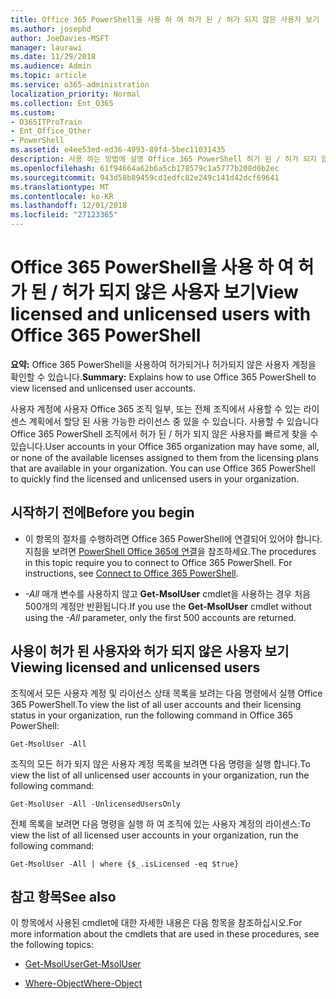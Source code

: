 ```yaml
---
title: Office 365 PowerShell을 사용 하 여 허가 된 / 허가 되지 않은 사용자 보기
ms.author: josephd
author: JoeDavies-MSFT
manager: laurawi
ms.date: 11/29/2018
ms.audience: Admin
ms.topic: article
ms.service: o365-administration
localization_priority: Normal
ms.collection: Ent_O365
ms.custom:
- O365ITProTrain
- Ent_Office_Other
- PowerShell
ms.assetid: e4ee53ed-ed36-4993-89f4-5bec11031435
description: 사용 하는 방법에 설명 Office 365 PowerShell 허가 된 / 허가 되지 않은 사용자 계정을 볼 수 있습니다.
ms.openlocfilehash: 61f94664a62b6a5cb178579c1a5777b208d0b2ec
ms.sourcegitcommit: 943d58b89459cd1edfc82e249c141d42dcf69641
ms.translationtype: MT
ms.contentlocale: ko-KR
ms.lasthandoff: 12/01/2018
ms.locfileid: "27123365"
---
```

# <a name="view-licensed-and-unlicensed-users-with-office-365-powershell"></a><span data-ttu-id="15739-103">Office 365 PowerShell을 사용 하 여 허가 된 / 허가 되지 않은 사용자 보기</span><span class="sxs-lookup"><span data-stu-id="15739-103">View licensed and unlicensed users with Office 365 PowerShell</span></span>

<span data-ttu-id="15739-104">**요약:** Office 365 PowerShell을 사용하여 허가되거나 허가되지 않은 사용자 계정을 확인할 수 있습니다.</span><span class="sxs-lookup"><span data-stu-id="15739-104">**Summary:** Explains how to use Office 365 PowerShell to view licensed and unlicensed user accounts.</span></span>
  
<span data-ttu-id="15739-p101">사용자 계정에 사용자 Office 365 조직 일부, 또는 전체 조직에서 사용할 수 있는 라이센스 계획에서 할당 된 사용 가능한 라이선스 중 있을 수 있습니다. 사용할 수 있습니다 Office 365 PowerShell 조직에서 허가 된 / 허가 되지 않은 사용자를 빠르게 찾을 수 있습니다.</span><span class="sxs-lookup"><span data-stu-id="15739-p101">User accounts in your Office 365 organization may have some, all, or none of the available licenses assigned to them from the licensing plans that are available in your organization. You can use Office 365 PowerShell to quickly find the licensed and unlicensed users in your organization.</span></span>
  
## <a name="before-you-begin"></a><span data-ttu-id="15739-107">시작하기 전에</span><span class="sxs-lookup"><span data-stu-id="15739-107">Before you begin</span></span>

- <span data-ttu-id="15739-p102">이 항목의 절차를 수행하려면 Office 365 PowerShell에 연결되어 있어야 합니다. 지침을 보려면 [PowerShell Office 365에 연결](connect-to-office-365-powershell.md)을 참조하세요.</span><span class="sxs-lookup"><span data-stu-id="15739-p102">The procedures in this topic require you to connect to Office 365 PowerShell. For instructions, see [Connect to Office 365 PowerShell](connect-to-office-365-powershell.md).</span></span>
    
- <span data-ttu-id="15739-110">_-All_ 매개 변수를 사용하지 않고 **Get-MsolUser** cmdlet을 사용하는 경우 처음 500개의 계정만 반환됩니다.</span><span class="sxs-lookup"><span data-stu-id="15739-110">If you use the **Get-MsolUser** cmdlet without using the _-All_ parameter, only the first 500 accounts are returned.</span></span>
    
## <a name="viewing-licensed-and-unlicensed-users"></a><span data-ttu-id="15739-111">사용이 허가 된 사용자와 허가 되지 않은 사용자 보기</span><span class="sxs-lookup"><span data-stu-id="15739-111">Viewing licensed and unlicensed users</span></span>

<span data-ttu-id="15739-112">조직에서 모든 사용자 계정 및 라이선스 상태 목록을 보려는 다음 명령에서 실행 Office 365 PowerShell.</span><span class="sxs-lookup"><span data-stu-id="15739-112">To view the list of all user accounts and their licensing status in your organization, run the following command in Office 365 PowerShell:</span></span>
  
```
Get-MsolUser -All
```

<span data-ttu-id="15739-113">조직의 모든 허가 되지 않은 사용자 계정 목록을 보려면 다음 명령을 실행 합니다.</span><span class="sxs-lookup"><span data-stu-id="15739-113">To view the list of all unlicensed user accounts in your organization, run the following command:</span></span>
  
```
Get-MsolUser -All -UnlicensedUsersOnly
```

<span data-ttu-id="15739-114">전체 목록을 보려면 다음 명령을 실행 하 여 조직에 있는 사용자 계정의 라이센스:</span><span class="sxs-lookup"><span data-stu-id="15739-114">To view the list of all licensed user accounts in your organization, run the following command:</span></span>
  
```
Get-MsolUser -All | where {$_.isLicensed -eq $true}
```

## <a name="see-also"></a><span data-ttu-id="15739-115">참고 항목</span><span class="sxs-lookup"><span data-stu-id="15739-115">See also</span></span>

<span data-ttu-id="15739-116">이 항목에서 사용된 cmdlet에 대한 자세한 내용은 다음 항목을 참조하십시오.</span><span class="sxs-lookup"><span data-stu-id="15739-116">For more information about the cmdlets that are used in these procedures, see the following topics:</span></span>
  
- [<span data-ttu-id="15739-117">Get-MsolUser</span><span class="sxs-lookup"><span data-stu-id="15739-117">Get-MsolUser</span></span>](https://go.microsoft.com/fwlink/p/?LinkId=691547)
    
- [<span data-ttu-id="15739-118">Where-Object</span><span class="sxs-lookup"><span data-stu-id="15739-118">Where-Object</span></span>](https://go.microsoft.com/fwlink/p/?LinkId=113423)
    

